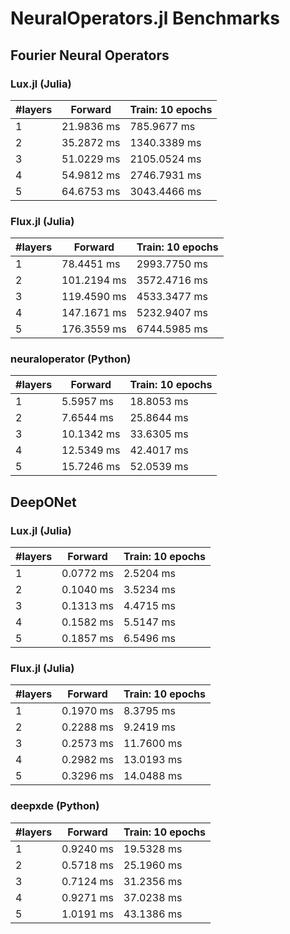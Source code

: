 # NeuralOperators.jl Benchmarks

## Fourier Neural Operators

### Lux.jl (Julia)

| #layers | Forward         | Train: 10 epochs     |
| ------- | --------------- | -------------------- |
| 1       | 21.9836 ms      | 785.9677 ms          |
| 2       | 35.2872 ms      | 1340.3389 ms         |
| 3       | 51.0229 ms      | 2105.0524 ms         |
| 4       | 54.9812 ms      | 2746.7931 ms         |
| 5       | 64.6753 ms      | 3043.4466 ms         |

### Flux.jl (Julia)

| #layers | Forward         | Train: 10 epochs     |
| ------- | --------------- | -------------------- |
| 1       | 78.4451 ms      | 2993.7750 ms         |
| 2       | 101.2194 ms     | 3572.4716 ms         |
| 3       | 119.4590 ms     | 4533.3477 ms         |
| 4       | 147.1671 ms     | 5232.9407 ms         |
| 5       | 176.3559 ms     | 6744.5985 ms         |

### neuraloperator (Python)

| #layers | Forward         | Train: 10 epochs     |
| ------- | --------------- | -------------------- |
| 1       | 5.5957 ms       | 18.8053 ms           |
| 2       | 7.6544 ms       | 25.8644 ms           |
| 3       | 10.1342 ms      | 33.6305 ms           |
| 4       | 12.5349 ms      | 42.4017 ms           |
| 5       | 15.7246 ms      | 52.0539 ms           |

## DeepONet

### Lux.jl (Julia)

| #layers | Forward         | Train: 10 epochs     |
| ------- | --------------- | -------------------- |
| 1       | 0.0772 ms       | 2.5204 ms            |
| 2       | 0.1040 ms       | 3.5234 ms            |
| 3       | 0.1313 ms       | 4.4715 ms            |
| 4       | 0.1582 ms       | 5.5147 ms            |
| 5       | 0.1857 ms       | 6.5496 ms            |

### Flux.jl (Julia)

| #layers | Forward         | Train: 10 epochs     |
| ------- | --------------- | -------------------- |
| 1       | 0.1970 ms       | 8.3795 ms            |
| 2       | 0.2288 ms       | 9.2419 ms            |
| 3       | 0.2573 ms       | 11.7600 ms           |
| 4       | 0.2982 ms       | 13.0193 ms           |
| 5       | 0.3296 ms       | 14.0488 ms           |

### deepxde (Python)

| #layers | Forward         | Train: 10 epochs     |
| ------- | --------------- | -------------------- |
| 1       | 0.9240 ms       | 19.5328 ms           |
| 2       | 0.5718 ms       | 25.1960 ms           |
| 3       | 0.7124 ms       | 31.2356 ms           |
| 4       | 0.9271 ms       | 37.0238 ms           |
| 5       | 1.0191 ms       | 43.1386 ms           |
